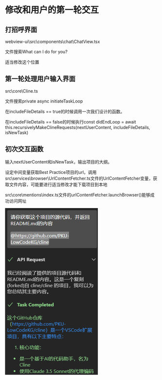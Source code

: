 # 修改和用户的第一轮交互

## 打招呼界面

webview-ui\src\components\chat\ChatView.tsx

文件搜索What can I do for you?

适当修改这个位置

## 第一轮处理用户输入界面

src\core\Cline.ts

文件搜索private async initiateTaskLoop

在includeFileDetails == true的时候调用一次我们设计的函数。

在includeFileDetails == false的时候执行const didEndLoop = await this.recursivelyMakeClineRequests(nextUserContent, includeFileDetails, isNewTask)

## 初次交互函数

输入nextUserContent和isNewTask，输出项目的大纲。

设定中间变量获取Best Practice项目的url，调用src\services\browser\UrlContentFetcher.ts文件的UrlContentFetcher变量，获取文件内容，可能要进行适当修改才能下载项目到本地

src\core\mentions\index.ts文件的urlContentFetcher.launchBrowser()能够成功访问网址

![success-visit-website](assets\docs\success-visit-url.png)

